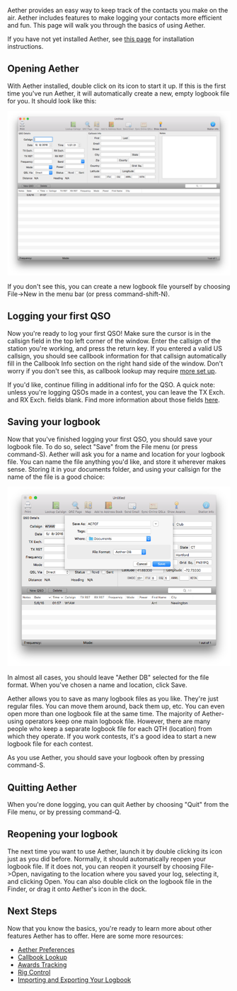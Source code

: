 Aether provides an easy way to keep track of the contacts you make on the air. Aether includes features to make logging your contacts more efficient and fun. This page will walk you through the basics of using Aether.

If you have not yet installed Aether, see [this page](installing.md) for installation instructions.

## Opening Aether

With Aether installed, double click on its icon to start it up. If this is the first time you've run Aether, it will automatically create a new, empty logbook file for you. It should look like this:

![Blank Aether Logbook file](images/BlankLog.png)

If you don't see this, you can create a new logbook file yourself by choosing File->New in the menu bar (or press command-shift-N).

## Logging your first QSO

Now you're ready to log your first QSO! Make sure the cursor is in the callsign field in the top left corner of the window. Enter the callsign of the station you're working, and press the return key. If you entered a valid US callsign, you should see callbook information for that callsign automatically fill in the Callbook Info section on the right hand side of the window. Don't worry if you don't see this, as callbook lookup may require [more set up](callbooklookup/callbooklookup.md).

If you'd like, continue filling in additional info for the QSO. A quick note: unless you're logging QSOs made in a contest, you can leave the TX Exch. and RX Exch. fields blank. Find more information about those fields [here](/contesting/txrxexch.md).

## Saving your logbook

Now that you've finished logging your first QSO, you should save your logbook file. To do so, select "Save" from the File menu (or press command-S). Aether will ask you for a name and location for your logbook file. You can name the file anything you'd like, and store it wherever makes sense. Storing it in your documents folder, and using your callsign for the name of the file is a good choice:

![Save Sheet](images/SaveSheet.png)

In almost all cases, you should leave "Aether DB" selected for the file format. When you've chosen a name and location, click Save.

Aether allows you to save as many logbook files as you like. They're just regular files. You can move them around, back them up, etc. You can even open more than one logbook file at the same time. The majority of Aether-using operators keep one main logbook file. However, there are many people who keep a separate logbook file for each QTH (location) from which they operate. If you work contests, it's a good idea to start a new logbook file for each contest.

As you use Aether, you should save your logbook often by pressing command-S.

## Quitting Aether

When you're done logging, you can quit Aether by choosing "Quit" from the File menu, or by pressing command-Q.

## Reopening your logbook

The next time you want to use Aether, launch it by double clicking its icon just as you did before. Normally, it should automatically reopen your logbook file. If it does not, you can reopen it yourself by choosing File->Open, navigating to the location where you saved your log, selecting it, and clicking Open. You can also double click on the logbook file in the Finder, or drag it onto Aether's icon in the dock.

## Next Steps

Now that you know the basics, you're ready to learn more about other features Aether has to offer. Here are some more resources:

- [Aether Preferences](/preferences/preferences.md)
- [Callbook Lookup](callbooklookup/callbooklookup.md)
- [Awards Tracking](awardstracking.md)
- [Rig Control](/rigcontrol/rigcontrol.md)
- [Importing and Exporting Your Logbook](importexport.md)
